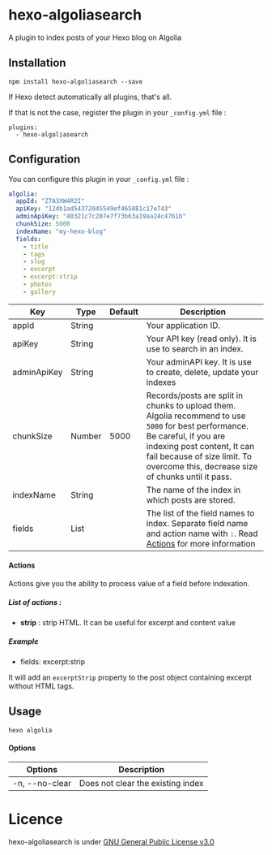 # hexo-algoliasearch

A plugin to index posts of your Hexo blog on Algolia

## Installation

```
npm install hexo-algoliasearch --save
```

If Hexo detect automatically all plugins, that's all.  

If that is not the case, register the plugin in your `_config.yml` file :
```
plugins:
  - hexo-algoliasearch
```

## Configuration

You can configure this plugin in your `_config.yml` file :

``` yml
algolia:
  appId: "Z7A3XW4R2I"
  apiKey: "12db1ad54372045549ef465881c17e743"
  adminApiKey: "40321c7c207e7f73b63a19aa24c4761b"
  chunkSize: 5000
  indexName: "my-hexo-blog"
  fields:
    - title
    - tags
    - slug
    - excerpt
    - excerpt:strip
    - photos
    - gallery
```

| Key            | Type   | Default | Description |
| -------------- | ------ | ------- | ----------- |
| appId          | String |         | Your application ID. |
| apiKey         | String |         | Your API key (read only). It is use to search in an index. |
| adminApiKey    | String |         | Your adminAPI key. It is use to create, delete, update your indexes |
| chunkSize      | Number | 5000    | Records/posts are split in chunks to upload them. Algolia recommend to use `5000` for best performance. Be careful, if you are indexing post content, It can fail because of size limit. To overcome this, decrease size of chunks until it pass. |
| indexName      | String |         | The name of the index in which posts are stored. |
| fields         | List   |         | The list of the field names to index. Separate field name and action name with `:`. Read [Actions](#actions) for more information |

#### Actions

Actions give you the ability to process value of a field before indexation. 

##### List of actions :
- **strip** : strip HTML. It can be useful for excerpt and content value  

##### Example

- fields:
   excerpt:strip

It will add an `excerptStrip` property to the post object containing excerpt without HTML tags.


## Usage

```
hexo algolia
```

#### Options

| Options        | Description |
| -------------- | ----------- |
| -n, --no-clear | Does not clear the existing index |

# Licence

hexo-algoliasearch is under [GNU General Public License v3.0](https://github.com/LouisBarranqueiro/hexo-algoliasearch/blob/master/LICENSE)
